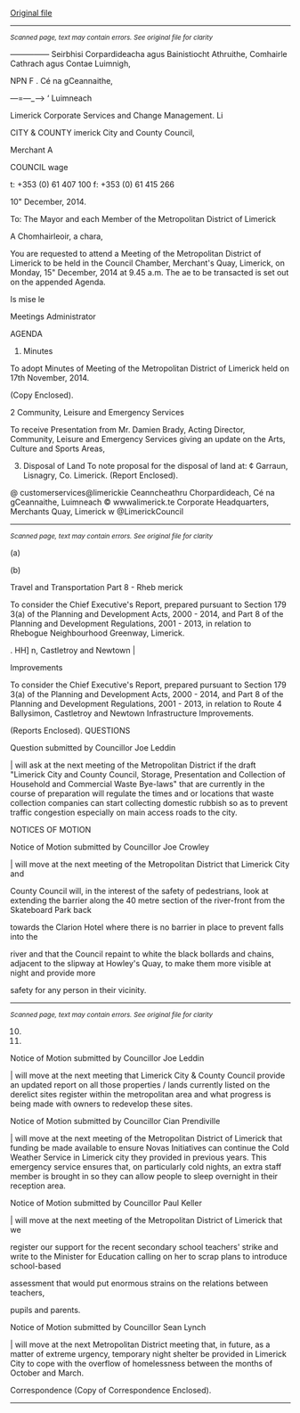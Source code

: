 [Original file](https://www.limerick.ie/sites/default/files/media/documents/2017-07/agenda_15_december_2014_0.pdf)

---
*<small>Scanned page, text may contain errors. See original file for clarity</small>*  

_—_——_—_— Seirbhisi Corpardideacha agus Bainistiocht Athruithe,
Comhairle Cathrach agus Contae Luimnigh,

NPN F . Cé na gCeannaithe,

—=—_—> ‘ Luimneach

Limerick Corporate Services and Change Management.
Li

CITY & COUNTY imerick City and County Council,

Merchant A

COUNCIL wage

t: +353 (0) 61 407 100
f: +353 (0) 61 415 266

10" December, 2014.

To: The Mayor and each Member of the Metropolitan District of Limerick

A Chomhairleoir, a chara,

You are requested to attend a Meeting of the Metropolitan District of Limerick to be held in
the Council Chamber, Merchant's Quay, Limerick, on Monday, 15" December, 2014 at
9.45 a.m. The ae to be transacted is set out on the appended Agenda.

Is mise le

Meetings Administrator

AGENDA

1. Minutes

To adopt Minutes of Meeting of the Metropolitan District of Limerick held on 17th
November, 2014.

(Copy Enclosed).

2 Community, Leisure and Emergency Services

To receive Presentation from Mr. Damien Brady, Acting Director, Community,
Leisure and Emergency Services giving an update on the Arts, Culture and Sports
Areas,

3. Disposal of Land
To note proposal for the disposal of land at:
¢ Garraun, Lisnagry, Co. Limerick.
(Report Enclosed).

@ customerservices@limerickie
Ceanncheathru Chorpardideach, Cé na gCeannaithe, Luimneach © wwwalimerick.te
Corporate Headquarters, Merchants Quay, Limerick w @LimerickCouncil


---
*<small>Scanned page, text may contain errors. See original file for clarity</small>*  

(a)

(b)

Travel and Transportation
Part 8 - Rheb merick

To consider the Chief Executive's Report, prepared pursuant to Section 179 3(a) of
the Planning and Development Acts, 2000 - 2014, and Part 8 of the Planning and
Development Regulations, 2001 - 2013, in relation to Rhebogue Neighbourhood
Greenway, Limerick.

. HH] n, Castletroy and Newtown |

Improvements

To consider the Chief Executive's Report, prepared pursuant to Section 179 3(a) of
the Planning and Development Acts, 2000 - 2014, and Part 8 of the Planning and
Development Regulations, 2001 - 2013, in relation to Route 4 Ballysimon,
Castletroy and Newtown Infrastructure Improvements.

(Reports Enclosed).
QUESTIONS

Question submitted by Councillor Joe Leddin

| will ask at the next meeting of the Metropolitan District if the draft "Limerick City
and County Council, Storage, Presentation and Collection of Household and
Commercial Waste Bye-laws" that are currently in the course of preparation will
regulate the times and or locations that waste collection companies can start
collecting domestic rubbish so as to prevent traffic congestion especially on main
access roads to the city.

NOTICES OF MOTION

Notice of Motion submitted by Councillor Joe Crowley

| will move at the next meeting of the Metropolitan District that Limerick City and

County Council will, in the interest of the safety of pedestrians, look at extending the
barrier along the 40 metre section of the river-front from the Skateboard Park back

towards the Clarion Hotel where there is no barrier in place to prevent falls into the

river and that the Council repaint to white the black bollards and chains, adjacent to
the slipway at Howley's Quay, to make them more visible at night and provide more

safety for any person in their vicinity.


---
*<small>Scanned page, text may contain errors. See original file for clarity</small>*  

10.

11.

Notice of Motion submitted by Councillor Joe Leddin

| will move at the next meeting that Limerick City & County Council provide an
updated report on all those properties / lands currently listed on the derelict sites
register within the metropolitan area and what progress is being made with owners
to redevelop these sites.

Notice of Motion submitted by Councillor Cian Prendiville

| will move at the next meeting of the Metropolitan District of Limerick that funding
be made available to ensure Novas Initiatives can continue the Cold Weather
Service in Limerick city they provided in previous years. This emergency service
ensures that, on particularly cold nights, an extra staff member is brought in so they
can allow people to sleep overnight in their reception area.

Notice of Motion submitted by Councillor Paul Keller

| will move at the next meeting of the Metropolitan District of Limerick that we

register our support for the recent secondary school teachers' strike and write to the
Minister for Education calling on her to scrap plans to introduce school-based

assessment that would put enormous strains on the relations between teachers,

pupils and parents.

Notice of Motion submitted by Councillor Sean Lynch

| will move at the next Metropolitan District meeting that, in future, as a matter of
extreme urgency, temporary night shelter be provided in Limerick City to cope with
the overflow of homelessness between the months of October and March.

Correspondence
(Copy of Correspondence Enclosed).


---
